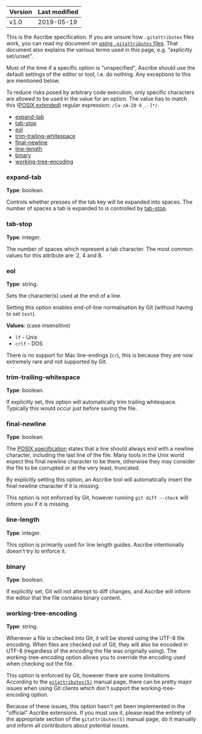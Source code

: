 | Version | Last modified |
|---------|---------------|
|    v1.0 |    2019-05-19 |

This is the Ascribe specification.  If you are unsure how `.gitattributes`
files work, you can read my document on [using `.gitattributes` files](../usage).
That document also explains the various terms used in this page, e.g.
"explicitly set/unset".

Most of the time if a specific option is "unspecified", Ascribe should use the
default settings of the editor or tool, i.e. do nothing.  Any exceptions to this
are mentioned below.

To reduce risks posed by arbitrary code execution, only specific characters are
allowed to be used in the value for an option.  The value has to match this
([POSIX extended](https://pubs.opengroup.org/onlinepubs/9699919799/basedefs/V1_chap09.html#tag_09_04))
regular expression: `/[a-zA-Z0-9_.-]*/`.

- [expand-tab](#expand-tab)
- [tab-stop](#tab-stop)
- [eol](#eol)
- [trim-trailing-whitespace](#trim-trailing-whitespace)
- [final-newline](#final-newline)
- [line-length](#line-length)
- [binary](#binary)
- [working-tree-encoding](#working-tree-encoding)

<!--
Possible additional attributes
- File type detection.
- Trim excess trailing newlines from end of file.
- Spell check.
- Spell check language.
- Read-only.  (Implicitly set by `binary`.)
-->

### expand-tab

**Type**: boolean.

Controls whether presses of the tab key will be expanded into spaces.  The
number of spaces a tab is expanded to is controlled by [tab-stop](#tab-stop).

### tab-stop

**Type**: integer.

The number of spaces which represent a tab character.  The most common values
for this attribute are: 2, 4 and 8.

### eol

**Type**: string.

Sets the character(s) used at the end of a line.

Setting this option enables end-of-line normalisation by Git (without having to
set `text`).

**Values**: (case insensitive)

- `lf` - Unix
- `crlf` - DOS

There is no support for Mac line-endings (`cr`), this is because they are now
extremely rare and not supported by Git.

### trim-trailing-whitespace

**Type**: boolean.

If explicitly set, this option will automatically trim trailing whitespace.
Typically this would occur just before saving the file.

### final-newline

**Type**: boolean.

The [POSIX specification](https://pubs.opengroup.org/onlinepubs/9699919799/basedefs/V1_chap03.html#tag_03_206)
states that a line should always end with a newline character, including the
last line of the file.  Many tools in the Unix world expect this final newline
character to be there, otherwise they may consider the file to be corrupted or
at the very least, truncated.

By explicitly setting this option, an Ascribe tool will automatically insert
the final newline character if it is missing.

This option is not enforced by Git, however running `git diff --check` will
inform you if it is missing.

### line-length

**Type**: integer.

This option is primarily used for line length guides.  Ascribe intentionally
doesn't try to enforce it.

### binary

**Type**: boolean.

If explicitly set, Git will not attempt to diff changes, and Ascribe will
inform the editor that the file contains binary content.

### working-tree-encoding

**Type**: string.

Whenever a file is checked into Git, it will be stored using the UTF-8 file
encoding.  When files are checked out of Git, they will also be encoded in
UTF-8 (regardless of the encoding the file was originally using).  The
working-tree-encoding option allows you to override the encoding used when
checking out the file.

This option is enforced by Git, however there are some limitations.  According
to the [`gitattributes(5)`](https://www.git-scm.com/docs/gitattributes) manual
page, there can be pretty major issues when using Git clients which don't
support the working-tree-encoding option.

Because of these issues, this option hasn't yet been implemented in the
"official" Ascribe extensions.  If you must use it, please read the entirety of
the appropriate section of the `gitattributes(5)` manual page, do it manually
and inform all contributors about potential issues.
